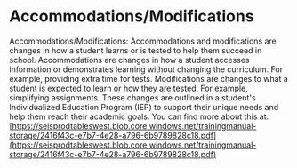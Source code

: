 # Accommodations/Modifications
Accommodations/Modifications: Accommodations and modifications are changes in how a student learns or is tested to help them succeed in school. Accommodations are changes in how a student accesses information or demonstrates learning without changing the curriculum. For example, providing extra time for tests. Modifications are changes to what a student is expected to learn or how they are tested. For example, simplifying assignments. These changes are outlined in a student's Individualized Education Program (IEP) to support their unique needs and help them reach their academic goals.
You can find more about this at: [https://seisprodtableswest.blob.core.windows.net/trainingmanual-storage/2416f43c-e7b7-4e28-a796-6b9789828c18.pdf](https://seisprodtableswest.blob.core.windows.net/trainingmanual-storage/2416f43c-e7b7-4e28-a796-6b9789828c18.pdf)